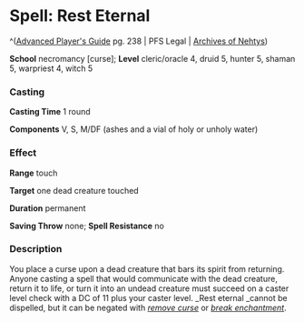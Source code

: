 # Spell: Rest Eternal

^([Advanced Player's Guide][ss-rest-eternal] pg. 238 | PFS Legal | [Archives of Nehtys][sn-rest-eternal])

**School** necromancy [curse]; **Level** cleric/oracle 4, druid 5, hunter 5, shaman 5, warpriest 4, witch 5

### Casting

**Casting Time** 1 round

**Components** V, S, M/DF (ashes and a vial of holy or unholy water)

### Effect

**Range** touch

**Target** one dead creature touched

**Duration** permanent

**Saving Throw** none; **Spell Resistance** no

### Description

You place a curse upon a dead creature that bars its spirit from returning. Anyone casting a spell that would communicate with the dead creature, return it to life, or turn it into an undead creature must succeed on a caster level check with a DC of 11 plus your caster level. _Rest eternal _cannot be dispelled, but it can be negated with _[remove curse]_ or _[break enchantment]_.

[ss-rest-eternal]: http://paizo.com/pathfinderRPG/v57
[sn-rest-eternal]: http://www.archivesofnethys.com/SpellDisplay.aspx?ItemName=Rest%20Eternal
[break enchantment]: http://www.archivesofnethys.com/SpellDisplay.aspx?ItemName=break%20enchantment
[remove curse]: http://www.archivesofnethys.com/SpellDisplay.aspx?ItemName=remove%20curse